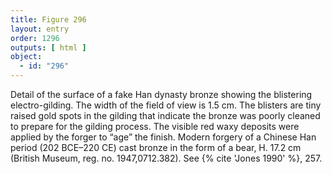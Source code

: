 ```yaml
---
title: Figure 296
layout: entry
order: 1296
outputs: [ html ]
object:
  - id: "296"
---
```


Detail of the surface of a fake Han dynasty bronze showing the blistering electro-gilding. The width of the field of view is 1.5 cm. The blisters are tiny raised gold spots in the gilding that indicate the bronze was poorly cleaned to prepare for the gilding process. The visible red waxy deposits were applied by the forger to “age” the finish. Modern forgery of a Chinese Han period (202 BCE–220 CE) cast bronze in the form of a bear, H. 17.2 cm (British Museum, reg. no. 1947,0712.382). See {% cite 'Jones 1990' %}, 257.
